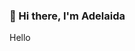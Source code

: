 ### 👋 Hi there, I'm Adelaida

Hello

<!--
**AdelaidaGomez/AdelaidaGomez** is a ✨ _special_ ✨ repository because its `README.md` (this file) appears on your GitHub profile.

-->
